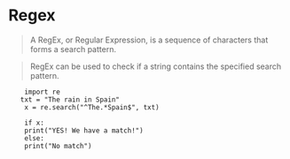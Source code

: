 # Regex
> A RegEx, or Regular Expression, is a sequence of characters that forms a search pattern.

> RegEx can be used to check if a string contains the specified search pattern.


```
    import re
   txt = "The rain in Spain"
    x = re.search("^The.*Spain$", txt)

    if x:
    print("YES! We have a match!")
    else:
    print("No match")

```